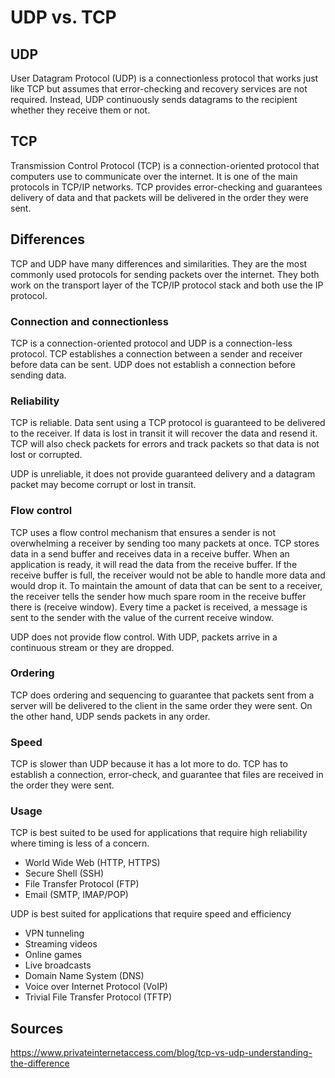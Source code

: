 # UDP vs. TCP

## UDP
User Datagram Protocol (UDP) is a connectionless protocol that works just like TCP but assumes that error-checking and recovery services are not required. Instead, UDP continuously sends datagrams to the recipient whether they receive them or not.

## TCP
Transmission Control Protocol (TCP) is a connection-oriented protocol that computers use to communicate over the internet. It is one of the main protocols in TCP/IP networks. TCP provides error-checking and guarantees delivery of data and that packets will be delivered in the order they were sent.

## Differences
TCP and UDP have many differences and similarities. They are the most commonly used protocols for sending packets over the internet. They both work on the transport layer of the TCP/IP protocol stack and both use the IP protocol.

### Connection and connectionless
TCP is a connection-oriented protocol and UDP is a connection-less protocol. TCP establishes a connection between a sender and receiver before data can be sent. UDP does not establish a connection before sending data.

### Reliability
TCP is reliable. Data sent using a TCP protocol is guaranteed to be delivered to the receiver. If data is lost in transit it will recover the data and resend it. TCP will also check packets for errors and track packets so that data is not lost or corrupted.

UDP is unreliable, it does not provide guaranteed delivery and a datagram packet may become corrupt or lost in transit.

### Flow control
TCP uses a flow control mechanism that ensures a sender is not overwhelming a receiver by sending too many packets at once. TCP stores data in a send buffer and receives data in a receive buffer. When an application is ready, it will read the data from the receive buffer. If the receive buffer is full, the receiver would not be able to handle more data and would drop it. To maintain the amount of data that can be sent to a receiver, the receiver tells the sender how much spare room in the receive buffer there is (receive window). Every time a packet is received, a message is sent to the sender with the value of the current receive window.

UDP does not provide flow control. With UDP, packets arrive in a continuous stream or they are dropped.

### Ordering
TCP does ordering and sequencing to guarantee that packets sent from a server will be delivered to the client in the same order they were sent. On the other hand, UDP sends packets in any order.

### Speed
TCP is slower than UDP because it has a lot more to do. TCP has to establish a connection, error-check, and guarantee that files are received in the order they were sent.

### Usage
TCP is best suited to be used for applications that require high reliability where timing is less of a concern.
- World Wide Web (HTTP, HTTPS)
- Secure Shell (SSH)
- File Transfer Protocol (FTP)
- Email (SMTP, IMAP/POP)

UDP is best suited for applications that require speed and efficiency
- VPN tunneling
- Streaming videos
- Online games
- Live broadcasts
- Domain Name System (DNS)
- Voice over Internet Protocol (VoIP)
- Trivial File Transfer Protocol (TFTP)

## Sources
https://www.privateinternetaccess.com/blog/tcp-vs-udp-understanding-the-difference
